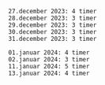     
    27.december 2023: 4 timer
    28.december 2023: 3 timer
    29.december 2023: 3 timer
    30.december 2023: 3 timer
    31.december 2023: 3 timer
    
    01.januar 2024: 4 timer
    02.januar 2024: 3 timer
    11.januar 2024: 5 timer
    13.januar 2024: 4 timer